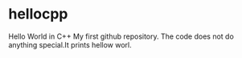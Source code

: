 # hellocpp
Hello World in C++
My first github repository.
The code does not do anything special.It prints hellow worl.
